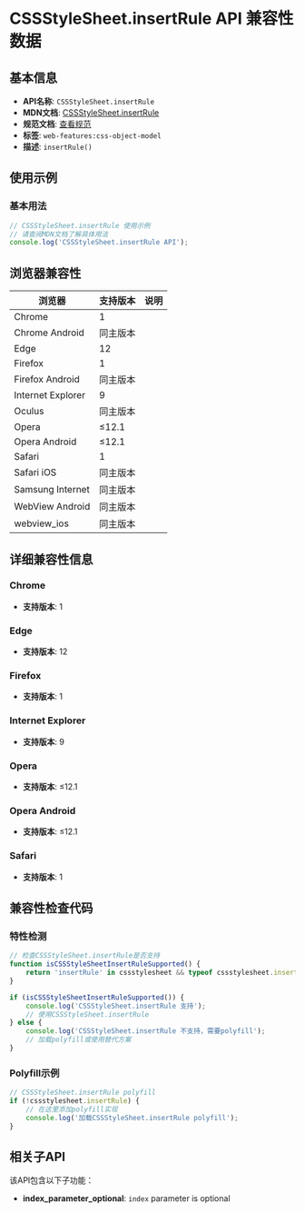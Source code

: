 # CSSStyleSheet.insertRule API 兼容性数据

## 基本信息

- **API名称**: `CSSStyleSheet.insertRule`
- **MDN文档**: [CSSStyleSheet.insertRule](https://developer.mozilla.org/docs/Web/API/CSSStyleSheet/insertRule)
- **规范文档**: [查看规范](https://drafts.csswg.org/cssom/#dom-cssstylesheet-insertrule)
- **标签**: `web-features:css-object-model`
- **描述**: `insertRule()`

## 使用示例

### 基本用法

```javascript
// CSSStyleSheet.insertRule 使用示例
// 请查阅MDN文档了解具体用法
console.log('CSSStyleSheet.insertRule API');
```

## 浏览器兼容性

| 浏览器 | 支持版本 | 说明 |
|--------|----------|------|
| Chrome | 1 |  |
| Chrome Android | 同主版本 |  |
| Edge | 12 |  |
| Firefox | 1 |  |
| Firefox Android | 同主版本 |  |
| Internet Explorer | 9 |  |
| Oculus | 同主版本 |  |
| Opera | ≤12.1 |  |
| Opera Android | ≤12.1 |  |
| Safari | 1 |  |
| Safari iOS | 同主版本 |  |
| Samsung Internet | 同主版本 |  |
| WebView Android | 同主版本 |  |
| webview_ios | 同主版本 |  |

## 详细兼容性信息

### Chrome

- **支持版本**: 1

### Edge

- **支持版本**: 12

### Firefox

- **支持版本**: 1

### Internet Explorer

- **支持版本**: 9

### Opera

- **支持版本**: ≤12.1

### Opera Android

- **支持版本**: ≤12.1

### Safari

- **支持版本**: 1

## 兼容性检查代码

### 特性检测

```javascript
// 检查CSSStyleSheet.insertRule是否支持
function isCSSStyleSheetInsertRuleSupported() {
    return 'insertRule' in cssstylesheet && typeof cssstylesheet.insertRule === 'function';
}

if (isCSSStyleSheetInsertRuleSupported()) {
    console.log('CSSStyleSheet.insertRule 支持');
    // 使用CSSStyleSheet.insertRule
} else {
    console.log('CSSStyleSheet.insertRule 不支持，需要polyfill');
    // 加载polyfill或使用替代方案
}
```

### Polyfill示例

```javascript
// CSSStyleSheet.insertRule polyfill
if (!cssstylesheet.insertRule) {
    // 在这里添加polyfill实现
    console.log('加载CSSStyleSheet.insertRule polyfill');
}
```

## 相关子API

该API包含以下子功能：

- **index_parameter_optional**: `index` parameter is optional

